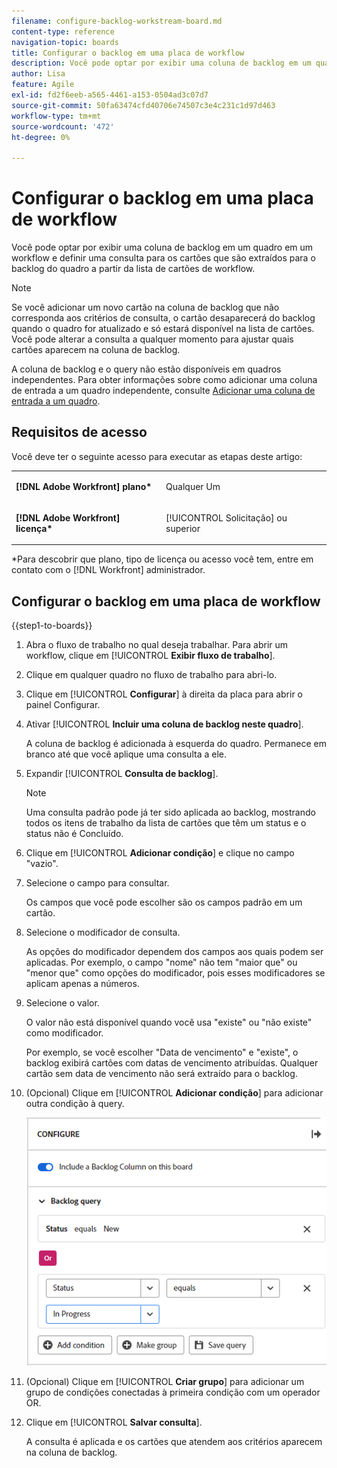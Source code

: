 ```yaml
---
filename: configure-backlog-workstream-board.md
content-type: reference
navigation-topic: boards
title: Configurar o backlog em uma placa de workflow
description: Você pode optar por exibir uma coluna de backlog em um quadro em um workflow e definir uma consulta para os cartões que são extraídos para o backlog do quadro a partir da lista de cartões de workflow.
author: Lisa
feature: Agile
exl-id: fd2f6eeb-a565-4461-a153-0504ad3c07d7
source-git-commit: 50fa63474cfd40706e74507c3e4c231c1d97d463
workflow-type: tm+mt
source-wordcount: '472'
ht-degree: 0%

---
```


# Configurar o backlog em uma placa de workflow

Você pode optar por exibir uma coluna de backlog em um quadro em um workflow e definir uma consulta para os cartões que são extraídos para o backlog do quadro a partir da lista de cartões de workflow.

>[!NOTE]
>
>Se você adicionar um novo cartão na coluna de backlog que não corresponda aos critérios de consulta, o cartão desaparecerá do backlog quando o quadro for atualizado e só estará disponível na lista de cartões. Você pode alterar a consulta a qualquer momento para ajustar quais cartões aparecem na coluna de backlog.

A coluna de backlog e o query não estão disponíveis em quadros independentes. Para obter informações sobre como adicionar uma coluna de entrada a um quadro independente, consulte [Adicionar uma coluna de entrada a um quadro](/help/quicksilver/agile/use-boards-agile-planning-tools/add-intake-column-to-board.md).

## Requisitos de acesso

Você deve ter o seguinte acesso para executar as etapas deste artigo:

<table style="table-layout:auto"> 
 <col> 
 </col> 
 <col> 
 </col> 
 <tbody> 
  <tr> 
   <td role="rowheader"><strong>[!DNL Adobe Workfront] plano*</strong></td> 
   <td> <p>Qualquer Um</p> </td> 
  </tr> 
  <tr> 
   <td role="rowheader"><strong>[!DNL Adobe Workfront] licença*</strong></td> 
   <td> <p>[!UICONTROL Solicitação] ou superior</p> </td> 
  </tr> 
 </tbody> 
</table>

&#42;Para descobrir que plano, tipo de licença ou acesso você tem, entre em contato com o [!DNL Workfront] administrador.

## Configurar o backlog em uma placa de workflow

{{step1-to-boards}}

1. Abra o fluxo de trabalho no qual deseja trabalhar. Para abrir um workflow, clique em [!UICONTROL **Exibir fluxo de trabalho**].
1. Clique em qualquer quadro no fluxo de trabalho para abri-lo.
1. Clique em [!UICONTROL **Configurar**] à direita da placa para abrir o painel Configurar.
1. Ativar [!UICONTROL **Incluir uma coluna de backlog neste quadro**].

   A coluna de backlog é adicionada à esquerda do quadro. Permanece em branco até que você aplique uma consulta a ele.

1. Expandir [!UICONTROL **Consulta de backlog**].

   >[!NOTE]
   >
   >Uma consulta padrão pode já ter sido aplicada ao backlog, mostrando todos os itens de trabalho da lista de cartões que têm um status e o status não é Concluído.

1. Clique em [!UICONTROL **Adicionar condição**] e clique no campo &quot;vazio&quot;.
1. Selecione o campo para consultar.

   Os campos que você pode escolher são os campos padrão em um cartão.

1. Selecione o modificador de consulta.

   As opções do modificador dependem dos campos aos quais podem ser aplicadas. Por exemplo, o campo &quot;nome&quot; não tem &quot;maior que&quot; ou &quot;menor que&quot; como opções do modificador, pois esses modificadores se aplicam apenas a números.

1. Selecione o valor.

   O valor não está disponível quando você usa &quot;existe&quot; ou &quot;não existe&quot; como modificador.

   Por exemplo, se você escolher &quot;Data de vencimento&quot; e &quot;existe&quot;, o backlog exibirá cartões com datas de vencimento atribuídas. Qualquer cartão sem data de vencimento não será extraído para o backlog.

1. (Opcional) Clique em [!UICONTROL **Adicionar condição**] para adicionar outra condição à query.

   ![Consulta de lista de pendências](assets/backlog-query-wrkstrm-board.png)

1. (Opcional) Clique em [!UICONTROL **Criar grupo**] para adicionar um grupo de condições conectadas à primeira condição com um operador OR.
1. Clique em [!UICONTROL **Salvar consulta**].

   A consulta é aplicada e os cartões que atendem aos critérios aparecem na coluna de backlog.
